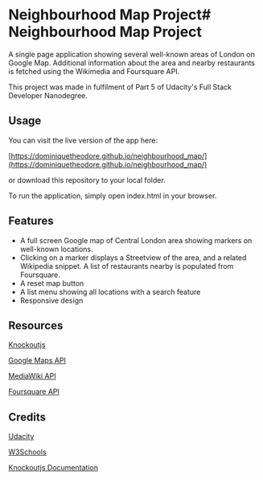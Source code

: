 # Neighbourhood Map Project# Neighbourhood Map Project
A single page application showing several well-known areas of London on Google Map. Additional information about the area and nearby restaurants is fetched using the Wikimedia and Foursquare API.

This project was made in fulfilment of Part 5 of Udacity's Full Stack Developer Nanodegree.

## Usage 
You can visit the live version of the app here: 

[https://dominiquetheodore.github.io/neighbourhood_map/](https://dominiquetheodore.github.io/neighbourhood_map/)

or download this repository to your local folder.

To run the application, simply open index.html in your browser.

## Features
* A full screen Google map of Central London area showing markers on well-known locations.
* Clicking on a marker displays a Streetview of the area, and a related Wikipedia snippet. A list of restaurants nearby is populated from Foursquare.
* A reset map button 
* A list menu showing all locations with a search feature
* Responsive design


## Resources
[Knockoutjs](http://knockoutjs.com/)

[Google Maps API](https://developers.google.com/maps/)

[MediaWiki API](https://www.mediawiki.org/wiki/wikiAPI:Main_page)

[Foursquare API](https://developer.foursquare.com)

## Credits
[Udacity](www.udacity.com)

[W3Schools](www.w3schools.com)

[Knockoutjs Documentation](http://knockoutjs.com/documentation/introduction.html)

